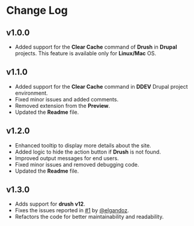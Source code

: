 # Change Log

## v1.0.0

- Added support for the **Clear Cache** command of **Drush** in **Drupal** projects. This feature is available only for **Linux/Mac** OS.

## v1.1.0

- Added support for the **Clear Cache** command in **DDEV** Drupal project environment.
- Fixed minor issues and added comments.
- Removed extension from the **Preview**.
- Updated the **Readme** file.

## v1.2.0

- Enhanced tooltip to display more details about the site.
- Added logic to hide the action button if **Drush** is not found.
- Improved output messages for end users.
- Fixed minor issues and removed debugging code.
- Updated the **Readme** file.

## v1.3.0

- Adds support for **drush v12**.
- Fixes the issues reported in [#1](https://github.com/vinugawade/ur-cache-cleaner/issues/1) by [@elgandoz](https://github.com/elgandoz).
- Refactors the code for better maintainability and readability.
